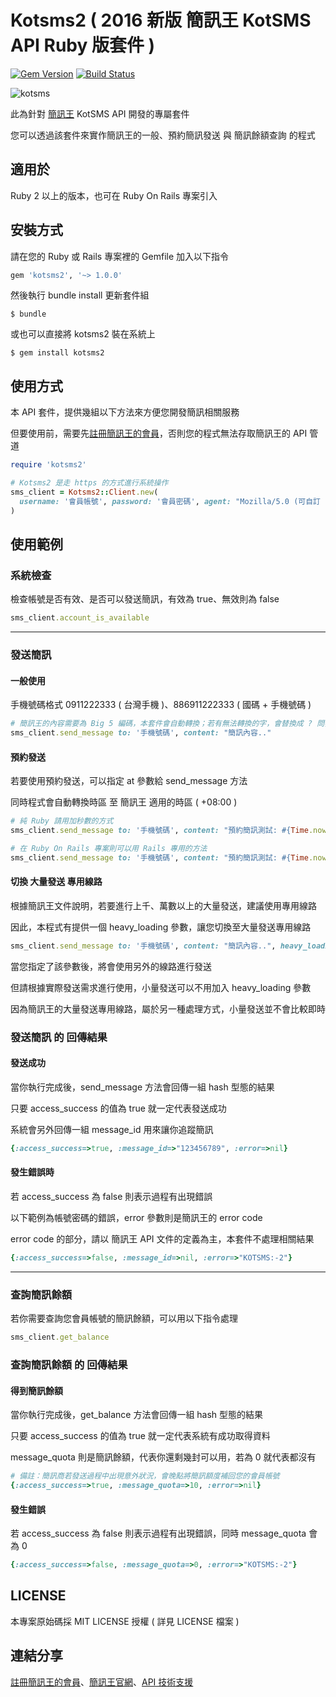 Kotsms2 ( 2016 新版 簡訊王 KotSMS API Ruby 版套件 )
=================================================

[![Gem Version](https://badge.fury.io/rb/kotsms2.svg)](https://badge.fury.io/rb/kotsms2) [![Build Status](https://travis-ci.org/guanting112/kotsms2.svg?branch=master)](https://travis-ci.org/guanting112/kotsms2)

![kotsms](http://i.imgur.com/Q4QbtOP.png)

此為針對 [簡訊王][kotsms_homepage] KotSMS API 開發的專屬套件

您可以透過該套件來實作簡訊王的一般、預約簡訊發送 與 簡訊餘額查詢 的程式

適用於
--------

Ruby 2 以上的版本，也可在 Ruby On Rails 專案引入

安裝方式
--------

請在您的 Ruby 或 Rails 專案裡的 Gemfile 加入以下指令

```ruby
gem 'kotsms2', '~> 1.0.0'
```

然後執行 bundle install 更新套件組

    $ bundle

或也可以直接將 kotsms2 裝在系統上

    $ gem install kotsms2

使用方式
--------

本 API 套件，提供幾組以下方法來方便您開發簡訊相關服務

但要使用前，需要先[註冊簡訊王的會員][kotsms_signup]，否則您的程式無法存取簡訊王的 API 管道

```ruby
require 'kotsms2'

# Kotsms2 是走 https 的方式進行系統操作
sms_client = Kotsms2::Client.new(
  username: '會員帳號', password: '會員密碼', agent: "Mozilla/5.0 (可自訂 user-agent)"
)
```

使用範例
--------

### 系統檢查

檢查帳號是否有效、是否可以發送簡訊，有效為 true、無效則為 false

```ruby
sms_client.account_is_available
```

----

### 發送簡訊

#### 一般使用

手機號碼格式 0911222333 ( 台灣手機 )、886911222333 ( 國碼 + 手機號碼 )

```ruby
# 簡訊王的內容需要為 Big 5 編碼，本套件會自動轉換；若有無法轉換的字，會替換成 ? 問號
sms_client.send_message to: '手機號碼', content: "簡訊內容.."
```

#### 預約發送

若要使用預約發送，可以指定 at 參數給 send_message 方法

同時程式會自動轉換時區 至 簡訊王 適用的時區 ( +08:00 )

```ruby
# 純 Ruby 請用加秒數的方式
sms_client.send_message to: '手機號碼', content: "預約簡訊測試: #{Time.now}", at: Time.now + 120

# 在 Ruby On Rails 專案則可以用 Rails 專用的方法
sms_client.send_message to: '手機號碼', content: "預約簡訊測試: #{Time.now}", at: Time.now + 2.days
```

#### 切換 大量發送 專用線路

根據簡訊王文件說明，若要進行上千、萬數以上的大量發送，建議使用專用線路

因此，本程式有提供一個 heavy_loading 參數，讓您切換至大量發送專用線路

```ruby
sms_client.send_message to: '手機號碼', content: "簡訊內容..", heavy_loading: true
```

當您指定了該參數後，將會使用另外的線路進行發送

但請根據實際發送需求進行使用，小量發送可以不用加入 heavy_loading 參數

因為簡訊王的大量發送專用線路，屬於另一種處理方式，小量發送並不會比較即時

### 發送簡訊 的 回傳結果

#### 發送成功

當你執行完成後，send_message 方法會回傳一組 hash 型態的結果

只要 access_success 的值為 true 就一定代表發送成功

系統會另外回傳一組 message_id 用來讓你追蹤簡訊

```ruby
{:access_success=>true, :message_id=>"123456789", :error=>nil}
```

#### 發生錯誤時

若 access_success 為 false 則表示過程有出現錯誤

以下範例為帳號密碼的錯誤，error 參數則是簡訊王的 error code

error code 的部分，請以 簡訊王 API 文件的定義為主，本套件不處理相關結果

```ruby
{:access_success=>false, :message_id=>nil, :error=>"KOTSMS:-2"}
```

----

### 查詢簡訊餘額

若你需要查詢您會員帳號的簡訊餘額，可以用以下指令處理

```ruby
sms_client.get_balance
```

### 查詢簡訊餘額 的 回傳結果

#### 得到簡訊餘額

當你執行完成後，get_balance 方法會回傳一組 hash 型態的結果

只要 access_success 的值為 true 就一定代表系統有成功取得資料

message_quota 則是簡訊餘額，代表你還剩幾封可以用，若為 0 就代表都沒有

```ruby
# 備註：簡訊商若發送過程中出現意外狀況，會晚點將簡訊額度補回您的會員帳號
{:access_success=>true, :message_quota=>10, :error=>nil}
```

#### 發生錯誤

若 access_success 為 false 則表示過程有出現錯誤，同時 message_quota 會為 0

```ruby
{:access_success=>false, :message_quota=>0, :error=>"KOTSMS:-2"}
```


LICENSE
--------

本專案原始碼採 MIT LICENSE 授權 ( 詳見 LICENSE 檔案 )

連結分享
--------

[註冊簡訊王的會員][kotsms_signup]、[簡訊王官網][kotsms_homepage]、[API 技術支援][kotsms_tech]

[kotsms_signup]: https://kotsms.com.tw/index.php?selectpage=MembersReg&step=viewrules
[kotsms_homepage]: https://www.kotsms.com.tw
[kotsms_tech]: https://kotsms.com.tw/index.php?selectpage=pagenews&kind=4

